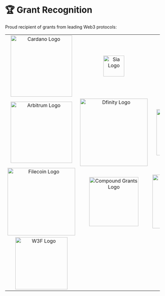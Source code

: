 # 🏆 Grant Recognition

Proud recipient of grants from leading Web3 protocols:

<table>
<tr>
<td align="center" width="33%" height="120">
<picture>
<source media="(prefers-color-scheme: dark)" srcset="https://github.com/user-attachments/assets/be3a1248-1c45-415d-893d-339e3ff77e79">
<source media="(prefers-color-scheme: light)" srcset="https://github.com/user-attachments/assets/3f0c762a-77d3-4d8e-a1be-1919c1302a1f">
<img alt="Cardano Logo" src="https://github.com/user-attachments/assets/be3a1248-1c45-415d-893d-339e3ff77e79" width="200px">
</picture>
</td>
<td align="center" width="33%">
<picture>
<source media="(prefers-color-scheme: dark)" srcset="https://github.com/user-attachments/assets/8286299f-4b9f-45fc-a4db-9c6a857ff5a7">
<source media="(prefers-color-scheme: light)" srcset="https://github.com/user-attachments/assets/70a17847-fe00-4a32-8a4e-902c2c1555d5">
<img alt="Sia Logo" src="https://github.com/user-attachments/assets/8286299f-4b9f-45fc-a4db-9c6a857ff5a7" width="68px">
</picture>
</td>
<td align="center">
<picture>
<source media="(prefers-color-scheme: dark)" srcset="https://github.com/user-attachments/assets/c11263c2-7c86-408d-a593-10faa6ab08d8">
<source media="(prefers-color-scheme: light)" srcset="https://github.com/user-attachments/assets/f762f435-bbe5-4d28-ad72-d5038503165e">
<img alt="Aave Logo" src="https://github.com/user-attachments/assets/c11263c2-7c86-408d-a593-10faa6ab08d8" width="105px">
</picture>
</td>

</tr>

<tr>
<td align="center" height="120">
<picture>
<source media="(prefers-color-scheme: dark)" srcset="https://github.com/user-attachments/assets/cf34bef2-e975-4190-9410-f18a1596da9a">
<source media="(prefers-color-scheme: light)" srcset="https://github.com/user-attachments/assets/bdad0729-5987-4d19-94d9-b311333cd300">
<img alt="Arbitrum Logo" src="https://github.com/user-attachments/assets/cf34bef2-e975-4190-9410-f18a1596da9a" width="200px">
</picture>
</td>
<td align="center">
<picture>
<source media="(prefers-color-scheme: dark)" srcset="https://github.com/user-attachments/assets/04ad242a-1e79-4c1c-b3da-7eebab7b95e3">
<source media="(prefers-color-scheme: light)" srcset="https://github.com/user-attachments/assets/5875352c-4aa0-4e37-b7d4-d5a4b42182c9">
<img alt="Dfinity Logo" src="https://github.com/user-attachments/assets/04ad242a-1e79-4c1c-b3da-7eebab7b95e3" width="220px">
</picture>
</td>
<td align="center">
<picture>
<source media="(prefers-color-scheme: dark)" srcset="https://github.com/user-attachments/assets/38aeebaa-c5c9-44b2-913d-99ddd935bb09">
<source media="(prefers-color-scheme: light)" srcset="https://github.com/user-attachments/assets/04e1f31b-a91a-4a82-af1e-4731dbe42ce5">
<img alt="SCF Logo" src="https://github.com/user-attachments/assets/38aeebaa-c5c9-44b2-913d-99ddd935bb09" width="150px">
</picture>
</td>
</tr>

<tr>
<td align="center" height="120">
<picture>
<source media="(prefers-color-scheme: dark)" srcset="https://bafybeiaqdbd5zbl55x5vjmkwpjhqapt3ks3q4ykaclqkajhsdwyzlbz3g4.ipfs.w3s.link/Filecoin-logo-blue-white.svg">
<source media="(prefers-color-scheme: light)" srcset="https://bafybeihuk3hsy6d43dn36tqnvf6tvzleiijd5idbf2q7maw3nshnfm6wiu.ipfs.w3s.link/filecoin-logo-black-type.svg">
<img alt="Filecoin Logo" src="https://bafybeiaqdbd5zbl55x5vjmkwpjhqapt3ks3q4ykaclqkajhsdwyzlbz3g4.ipfs.w3s.link/Filecoin-logo-blue-white.svg" width="220px">
</picture>
</td>
<td align="center">
<picture>
<source media="(prefers-color-scheme: dark)" srcset="https://github.com/user-attachments/assets/5296add0-f2f4-4bd0-b72d-4f2c5de4a9a9">
<source media="(prefers-color-scheme: light)" srcset="https://github.com/user-attachments/assets/f5108554-f5e7-4257-a589-29e9aac2160d">
<img alt="Compound Grants Logo" src="https://github.com/user-attachments/assets/5296add0-f2f4-4bd0-b72d-4f2c5de4a9a9" width="160px">
</picture>
</td>
<td align="center">
<picture>
<source media="(prefers-color-scheme: dark)" srcset="https://github.com/user-attachments/assets/1e697033-f512-4515-bb3d-428880a1b897">
<source media="(prefers-color-scheme: light)" srcset="https://github.com/user-attachments/assets/821002af-1a5f-4148-b954-fdd500c2202d">
<img alt="Solana Logo" src="https://github.com/user-attachments/assets/1e697033-f512-4515-bb3d-428880a1b897" width="175px">
</picture>
</td>
</tr>

<tr>
<td align="center" height="120">
<picture>
<source media="(prefers-color-scheme: dark)" srcset="https://github.com/user-attachments/assets/cc0aa246-58f2-4ed5-9168-6d8b59153aa5">
<source media="(prefers-color-scheme: light)" srcset="https://github.com/user-attachments/assets/50199d43-3a3b-473d-95cb-f4a4accb3e02">
<img alt="W3F Logo" src="https://github.com/user-attachments/assets/807e5c57-62a4-4771-a015-45041b17e214" width="170px">
</picture>
</td>
<td></td>
<td></td>
</tr>
</table>
